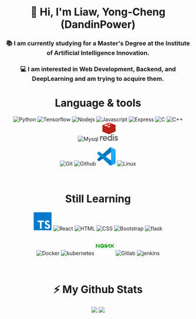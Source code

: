<h1 align="center">👋 Hi, I'm Liaw, Yong-Cheng (DandinPower) </h1>

<h3 align="center">📚 I am currently studying for a Master's Degree at the Institute of Artificial Intelligence Innovation.</h3>
<h3 align="center">💻 I am interested in Web Development, Backend, and DeepLearning and am trying to acquire them. </h3>

<h1 align="center"> Language & tools </h1>
<p align="center">
    <img width="50px" src="https://icongr.am/devicon/python-original.svg?size=50&color=currentColor" alt="Python" /> 
    <img width="50px" src="https://cdn.jsdelivr.net/gh/devicons/devicon/icons/tensorflow/tensorflow-original.svg" alt="Tensorflow" /> 
    <img width="50px" src="https://icongr.am/devicon/nodejs-original.svg?size=50&color=currentColor" alt="Nodejs" />
    <img width="50px" src="https://icongr.am/devicon/javascript-original.svg?size=36&color=currentColor" alt="Javascript" /> 
    <img width="50px" src="https://icongr.am/devicon/express-original-wordmark.svg?size=50&color=5c5c5c" alt="Express" />
    <img width="50px" src="https://icongr.am/devicon/c-original.svg?size=36&color=currentColor" alt="C" />
    <img width="50px" src="https://icongr.am/devicon/cplusplus-original.svg?size=36&color=currentColor" alt="C++">
    <img width="50px" src="https://icongr.am/devicon/mysql-original.svg?size=51&color=currentColor" alt="Mysql" />
    <img width="50px" src="https://raw.githubusercontent.com/devicons/devicon/master/icons/redis/redis-original-wordmark.svg" alt="redis" />
</p>

<p align="center">
    <img width="50px" src="https://icongr.am/devicon/git-original.svg?size=36&color=currentColor" alt="Git" />
    <img width="50px" src="https://icongr.am/devicon/github-original.svg?size=36&color=currentColor" alt="Github" />
    <img width="50px" src="https://raw.githubusercontent.com/github/explore/80688e429a7d4ef2fca1e82350fe8e3517d3494d/topics/visual-studio-code/visual-studio-code.png" alt="Visual Studio Code" /> 
    <img width="50px" src="https://icongr.am/devicon/linux-original.svg?size=36&color=currentColor" alt="Linux" /> 
</p>

<br />
<h1 align="center"> Still Learning </h1>
<p align="center">
    <img width="50px" src="https://raw.githubusercontent.com/devicons/devicon/master/icons/typescript/typescript-original.svg" alt="typescript" />
    <img width="50px" src="https://icongr.am/devicon/react-original-wordmark.svg?size=128&color=currentColor" alt="React" />
    <img width="50px" src="https://icongr.am/devicon/html5-original.svg?size=36&color=currentColor" alt="HTML" /> 
    <img width="50px" src="https://icongr.am/devicon/css3-original.svg?size=36&color=currentColor" alt="CSS" />
    <img width="50px" src="https://icongr.am/devicon/bootstrap-plain.svg?size=36&color=6f42c1" alt="Bootstrap" />
    <img width="50px" src="https://www.vectorlogo.zone/logos/pocoo_flask/pocoo_flask-icon.svg" alt="flask" />
</p>

<p align="center">
    <img width="50px" src="https://icongr.am/devicon/docker-original-wordmark.svg?size=128&color=currentColor" alt="Docker" />
    <img width="50px" src="https://www.vectorlogo.zone/logos/kubernetes/kubernetes-icon.svg" alt="kubernetes" />
    <img width="50px" src="https://raw.githubusercontent.com/devicons/devicon/master/icons/nginx/nginx-original.svg" alt="nginx" />
    <img width="50px" src="https://icongr.am/devicon/gitlab-original-wordmark.svg?size=128&color=currentColor" alt="Gitlab" />
    <img width="50px" src="https://www.vectorlogo.zone/logos/jenkins/jenkins-icon.svg" alt="jenkins"/>
</p>

<br />

<h1 align="center"> ⚡️ My Github Stats </h1>
<p align="center">
    <img height=160 src="https://github-readme-stats.vercel.app/api?username=DandinPower&show_icons=true&hide=issues&theme=buefy">
    <img height=160 src="https://github-readme-stats.vercel.app/api/top-langs/?username=DandinPower&layout=compact&theme=buefy">
</p>
